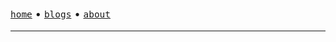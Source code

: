 <!DOCTYPE html>
<html data-color-scheme="dark">
    <head>
        <meta charSet="utf-8" />
        <link href="/favicon.ico" rel="icon" />
        <link rel="canonical" href="https://sanixdk.xyz" />
        <meta content="initial-scale=1.0,width=device-width" name="viewport" />
        <meta content="#131516" name="theme-color" />
        <meta http-equiv="content-language" content="en-us,fr"/>
        <link rel="stylesheet" href="/matcha-override.css">
        <title>sanix blog</title>
        <style>p, li{font-size: 17px} article{margin: 0px} article img { width: 100%; max-height: 10em; object-fit: cover; }</style>
        <meta property="og:url" content="https://sanixdk.xyz/" />
        <meta property="og:type" content="website" />
        <meta property="og:title" content="sanixdk blog." />
        <meta property="og:description" content="sanixdk blog." />
        <meta property="twitter:url" content="https://sanixdk.xyz/">
        <meta property="twitter:domain" content="sanixdk.xyz">
        <meta name="twitter:title" content="sanixdk blog.">
    </head>
<body>

<div class="container">
    <br>

[`home`](/) •  [`blogs`](/blogs/) <!-- lazy guy, will code this later, • [`projects`](/projects/) --> • [`about`](/about)


----


